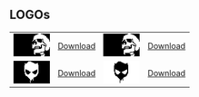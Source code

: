 LOGOs
-----
|  |  |  |  |
| --- | --- | --- | --- |
| ![](https://raw.githubusercontent.com/iiiypuk/cuboid/master/logos/skull_01_1.bmp) | [Download](https://raw.githubusercontent.com/iiiypuk/cuboid/master/logos/skull_01_2.bmp) | ![](https://raw.githubusercontent.com/iiiypuk/cuboid/master/logos/skull_01_1.bmp) | [Download](https://raw.githubusercontent.com/iiiypuk/cuboid/master/logos/skull_01_2.bmp) |
| ![](https://raw.githubusercontent.com/iiiypuk/cuboid/master/logos/skull_02_b.bmp) | [Download](https://raw.githubusercontent.com/iiiypuk/cuboid/master/logos/skull_02_b.bmp) | ![](https://raw.githubusercontent.com/iiiypuk/cuboid/master/logos/skull_02_w.bmp) | [Download](https://raw.githubusercontent.com/iiiypuk/cuboid/master/logos/skull_02_w.bmp) |
